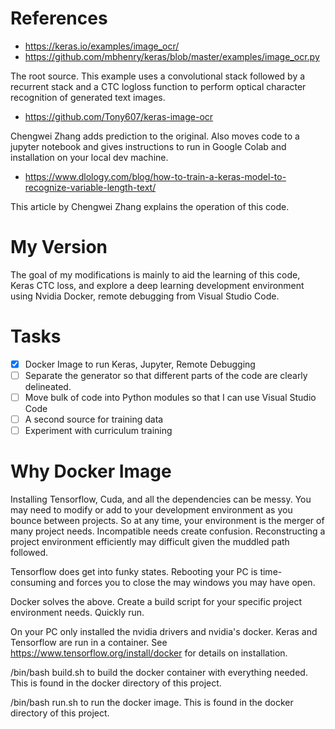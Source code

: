 # References

- https://keras.io/examples/image_ocr/   
- https://github.com/mbhenry/keras/blob/master/examples/image_ocr.py

The root source. This example uses a convolutional stack followed by a recurrent stack and a CTC logloss function to perform optical character recognition of generated text images.

- https://github.com/Tony607/keras-image-ocr

Chengwei Zhang adds prediction to the original.  Also moves code to a jupyter notebook and gives instructions to run in Google Colab and installation on your local dev machine.

- https://www.dlology.com/blog/how-to-train-a-keras-model-to-recognize-variable-length-text/

This article by Chengwei Zhang explains the operation of this code.

# My Version

The goal of my modifications is mainly to aid the learning of this code, Keras CTC loss, and explore a deep learning development environment using Nvidia Docker, remote debugging from Visual Studio Code.

# Tasks
- [x] Docker Image to run Keras, Jupyter, Remote Debugging
- [ ] Separate the generator so that different parts of the code are clearly delineated.
- [ ] Move bulk of code into Python modules so that I can use Visual Studio Code
- [ ] A second source for training data
- [ ] Experiment with curriculum training

# Why Docker Image

Installing Tensorflow, Cuda, and all the dependencies can be messy.  You may need to modify or add to your development environment as you bounce between projects.  So at any time, your environment is the merger of many project needs.  Incompatible needs create confusion.  Reconstructing a project environment efficiently may difficult given the muddled path followed.   

Tensorflow does get into funky states.  Rebooting your PC is time-consuming and forces you to close the may windows you may have open.

Docker solves the above.  Create a  build script for your specific project environment needs. Quickly run.

 On your PC only installed the nvidia drivers and nvidia's docker. Keras and Tensorflow are run in a container. See https://www.tensorflow.org/install/docker for details on installation.

/bin/bash build.sh to build the docker container with everything needed. This is found in the docker directory of this project.

/bin/bash run.sh to run the docker image. This is found in the docker directory of this project.
